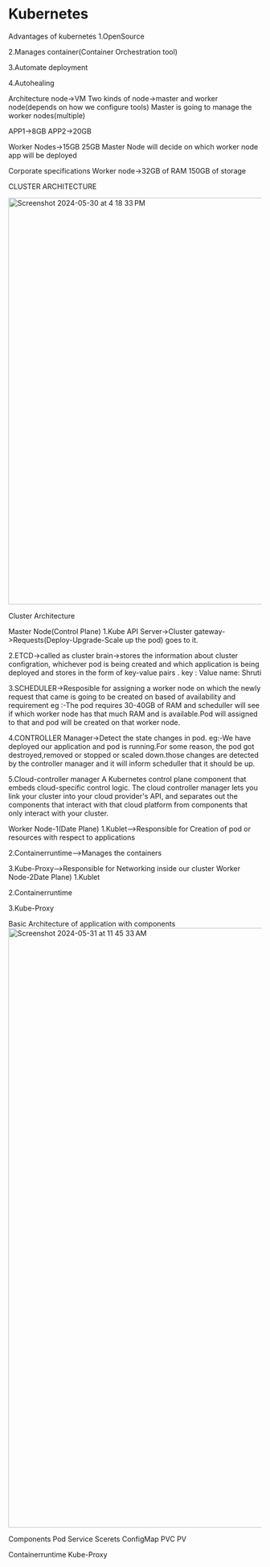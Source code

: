 # Kubernetes
Advantages of kubernetes
1.OpenSource

2.Manages container(Container Orchestration tool)

3.Automate deployment

4.Autohealing 

Architecture
node->VM
Two kinds of node->master and worker node(depends on how we configure tools)
Master is going to manage the worker nodes(multiple)

APP1->8GB      APP2->20GB
       
Worker Nodes->15GB   25GB
Master Node will decide on which worker node app will be deployed

Corporate specifications
Worker node->32GB of RAM 150GB of storage

CLUSTER ARCHITECTURE

<img width="810" alt="Screenshot 2024-05-30 at 4 18 33 PM" src="https://github.com/shruti-saxena10/Kubernetes/assets/108339410/e1a66234-7d91-4236-a42b-6a9cc5855fec">



Cluster Architecture

Master Node(Control Plane)
1.Kube API Server->Cluster gateway->Requests(Deploy-Upgrade-Scale up the pod) goes to it.


2.ETCD->called as cluster brain->stores the information about cluster configration, whichever pod is being created and which application is being deployed and stores in the form of key-value pairs .
key :  Value
name: Shruti

3.SCHEDULER->Resposible for assigning a worker node on which the newly request that came is going to be created on based of availability and requirement
eg :-The pod requires 30-40GB of RAM
and scheduller will see if which worker node has that much RAM and is available.Pod will assigned to that and pod will be created on that worker node.


4.CONTROLLER Manager->Detect the state changes in pod.
eg:-We have deployed our application and pod is running.For some reason, the pod got destroyed,removed or stopped or scaled down.those changes are detected by the controller manager and it will inform scheduller that it should be up.

5.Cloud-controller manager
A Kubernetes control plane component that embeds cloud-specific control logic. The cloud controller manager lets you link your cluster into your cloud provider's API, and separates out the components that interact with that cloud platform from components that only interact with your cluster.

Worker Node-1(Date Plane)
1.Kublet-->Responsible for Creation of pod or resources with respect to applications

2.Containerruntime-->Manages the containers

3.Kube-Proxy-->Responsible for Networking inside our cluster
Worker Node-2Date Plane)
1.Kublet

2.Containerruntime

3.Kube-Proxy


Basic Architecture of application with components
<img width="1194" alt="Screenshot 2024-05-31 at 11 45 33 AM" src="https://github.com/shruti-saxena10/Kubernetes/assets/108339410/484fc3ba-b246-4e40-b797-e20d20a1a997">


Components
Pod 
Service
Scerets
ConfigMap
PVC
PV


Containerruntime
Kube-Proxy
